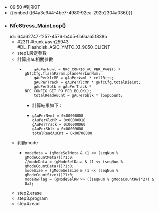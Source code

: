 - 09:50 #到RKIT
- {{embed ((64a3e944-4be7-4980-92ea-292b2304a036))}}
- ### NfcStress_MainLoop()
  id:: 64a62747-f257-4576-b4d5-0b6aaa5f838b
	- #2311 #trunk #svn25943 #DL_Flashdisk_ASIC_YMTC_X1_9050_CLIENT
	- step1.設定參數
	- 計算出au相關參數
		- ```
		      gAuPerNvml = NFC_CONFIG_AU_PER_PAGE() * gNfcCfg.flashParam.planePerLunNum;
		      gAuPerXlcMP = gAuPerNvml * cellBits;
		      gAuPerTrack = gAuPerXlcMP * gNfcCfg.totalDieCnt;
		      gAuPerSblk = gAuPerTrack * NFC_CONFIG_GET_PO_PER_BOLCK();
		      totalReadAuCnt = gAuPerSblk * loopCount;
		  ```
			- 計算結果如下：
			- ```
			  gAuPerNvml = 0x00000008
			  gAuPerXlcMP = 0x00000018
			  gAuPerTrack = 0x00000060
			  gAuPerSblk = 0x00009000
			  totalReadAuCnt = 0x00708000
			  ```
	- 判斷mode
		- ```
		  modeMeta = (gModeSelMeta & (1 << (seqNum % gModeCountMeta)))?1:0;
		  //modeData = (gModeSelData & (1 << (seqNum % gModeCountData)))?1:0;
		  modeSize = (gModeSelSize & (1 << (seqNum % gModeCountSize)))?1:0;
		  modeRwFlag = (gModeSelRw >> ((seqNum % gModeCountRw)*2)) & 0x3;
		  ```
	- step2.erase
	- step3.program
	- step4.read